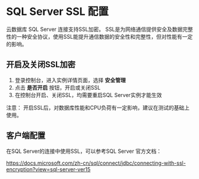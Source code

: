 # SQL Server SSL 配置

云数据库 SQL Server 连接支持SSL加密。 SSL是为网络通信提供安全及数据完整性的一种安全协议，使用SSL能提升通信数据的安全性和完整性，但对性能有一定的影响。

## 开启及关闭SSL加密
1. 登录控制台，进入实例详情页面，选择 **安全管理**
2. 点击 **是否开启** 按钮，开启或关闭SSL
3. 在控制台开启、关闭SSL，均需要重启SQL Server实例才能生效

注意： 开启SSL后，对数据库性能和CPU负荷有一定影响，建议在测试的基础上使用。

## 客户端配置
在SQL Server的连接中使用SSL，可以参考SQL Server 官方文档：

https://docs.microsoft.com/zh-cn/sql/connect/jdbc/connecting-with-ssl-encryption?view=sql-server-ver15

